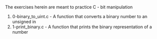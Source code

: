 The exercises herein are meant to practice C - bit manipulation
1. 0-binary_to_uint.c - A function that converts a binary number to an unsigned in
2. 1-print_binary.c - A function that prints the binary representation of a number

